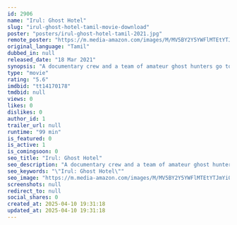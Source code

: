 ```yaml
---
id: 2906
name: "Irul: Ghost Hotel"
slug: "irul-ghost-hotel-tamil-movie-download"
poster: "posters/irul-ghost-hotel-tamil-2021.jpg"
remote_poster: "https://m.media-amazon.com/images/M/MV5BY2Y5YWFlMTEtYTJmYi00MTViLThkYWEtZGU3NmE2NTQwMDc4XkEyXkFqcGc@._V1_SX300.jpg"
original_language: "Tamil"
dubbed_in: null
released_date: "18 Mar 2021"
synopsis: "A documentary crew and a team of amateur ghost hunters go to investigate a haunted hotel. How many will be left alive?"
type: "movie"
rating: "5.6"
imdbid: "tt14170178"
tmdbid: null
views: 0
likes: 0
dislikes: 0
author_id: 1
trailer_url: null
runtime: "99 min"
is_featured: 0
is_active: 1
is_comingsoon: 0
seo_title: "Irul: Ghost Hotel"
seo_description: "A documentary crew and a team of amateur ghost hunters go to investigate a haunted hotel. How many will be left alive?"
seo_keywords: "\"Irul: Ghost Hotel\""
seo_image: "https://m.media-amazon.com/images/M/MV5BY2Y5YWFlMTEtYTJmYi00MTViLThkYWEtZGU3NmE2NTQwMDc4XkEyXkFqcGc@._V1_SX300.jpg"
screenshots: null
redirect_to: null
social_shares: 0
created_at: 2025-04-10 19:31:18
updated_at: 2025-04-10 19:31:18
---
```


